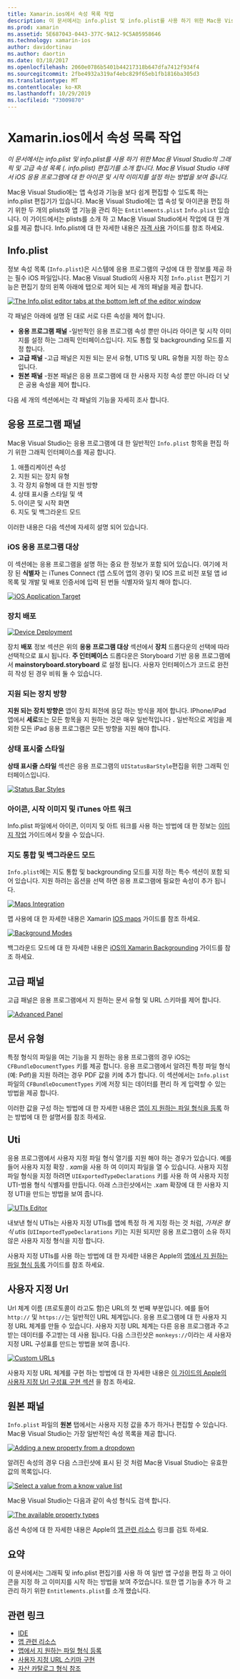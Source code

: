 ```yaml
---
title: Xamarin.ios에서 속성 목록 작업
description: 이 문서에서는 info.plist 및 info.plist를 사용 하기 위한 Mac용 Visual Studio의 그래픽 및 고급 속성 목록 (. info.plist) 편집기를 소개 합니다. Mac용 Visual Studio 내에서 iOS 응용 프로그램에 대 한 아이콘 및 시작 이미지를 설정 하는 방법을 보여 줍니다.
ms.prod: xamarin
ms.assetid: 5E687043-0443-377C-9A12-9C5A05958646
ms.technology: xamarin-ios
author: davidortinau
ms.author: daortin
ms.date: 03/18/2017
ms.openlocfilehash: 2060e0786b5401b44217318b647dfa7412f934f4
ms.sourcegitcommit: 2fbe4932a319af4ebc829f65eb1fb1816ba305d3
ms.translationtype: MT
ms.contentlocale: ko-KR
ms.lasthandoff: 10/29/2019
ms.locfileid: "73009870"
---
```

# <a name="working-with-property-lists-in-xamarinios"></a>Xamarin.ios에서 속성 목록 작업

_이 문서에서는 info.plist 및 info.plist를 사용 하기 위한 Mac용 Visual Studio의 그래픽 및 고급 속성 목록 (. info.plist) 편집기를 소개 합니다. Mac용 Visual Studio 내에서 iOS 응용 프로그램에 대 한 아이콘 및 시작 이미지를 설정 하는 방법을 보여 줍니다._

Mac용 Visual Studio에는 앱 속성과 기능을 보다 쉽게 편집할 수 있도록 하는 info.plist 편집기가 있습니다. Mac용 Visual Studio에는 앱 속성 및 아이콘을 편집 하기 위한 두 개의 plists와 앱 기능을 관리 하는 `Entitlements.plist` `Info.plist` 있습니다. 이 가이드에서는 plists를 소개 하 고 Mac용 Visual Studio에서 작업에 대 한 개요를 제공 합니다. Info.plist에 대 한 자세한 내용은 [자격 사용](~/ios/deploy-test/provisioning/entitlements.md) 가이드를 참조 하세요.

## <a name="infoplist"></a>Info.plist

정보 속성 목록 (`Info.plist`)은 시스템에 응용 프로그램의 구성에 대 한 정보를 제공 하는 필수 iOS 파일입니다. Mac용 Visual Studio의 사용자 지정 `Info.plist` 편집기 기능은 편집기 창의 왼쪽 아래에 탭으로 제어 되는 세 개의 패널을 제공 합니다.

 [![](property-lists-images/tabs.png "The Info.plist editor tabs at the bottom left of the editor window")](property-lists-images/tabs.png#lightbox)

각 패널은 아래에 설명 된 대로 서로 다른 속성을 제어 합니다.

- **응용 프로그램 패널** -일반적인 응용 프로그램 속성 뿐만 아니라 아이콘 및 시작 이미지를 설정 하는 그래픽 인터페이스입니다. 지도 통합 및 backgrounding 모드를 지정 합니다.
- **고급 패널** -고급 패널은 지원 되는 문서 유형, UTIS 및 URL 유형을 지정 하는 장소입니다.
- **원본 패널** -원본 패널은 응용 프로그램에 대 한 사용자 지정 속성 뿐만 아니라 더 낮은 공용 속성을 제어 합니다.

다음 세 개의 섹션에서는 각 패널의 기능을 자세히 조사 합니다.

## <a name="application-panel"></a>응용 프로그램 패널

Mac용 Visual Studio는 응용 프로그램에 대 한 일반적인 `Info.plist` 항목을 편집 하기 위한 그래픽 인터페이스를 제공 합니다.

1. 애플리케이션 속성
1. 지원 되는 장치 유형
1. 각 장치 유형에 대 한 지원 방향
1. 상태 표시줄 스타일 및 색
1. 아이콘 및 시작 화면
1. 지도 및 백그라운드 모드

이러한 내용은 다음 섹션에 자세히 설명 되어 있습니다.

 <a name="iOS_Application_Target" />

### <a name="ios-application-target"></a>iOS 응용 프로그램 대상

이 섹션에는 응용 프로그램을 설명 하는 중요 한 정보가 포함 되어 있습니다.
여기에 저장 된 **식별자** 는 iTunes Connect (앱 스토어 앱의 경우) 및 IOS 프로 비전 포털 앱 id 목록 및 개발 및 배포 인증서에 입력 된 번들 식별자와 일치 해야 합니다.

 [![](property-lists-images/image24.png "iOS Application Target")](property-lists-images/image24.png#lightbox)

### <a name="device-deployment"></a>장치 배포

 [![](property-lists-images/deployment.png "Device Deployment")](property-lists-images/deployment.png#lightbox)

장치 **배포** 정보 섹션은 위의 **응용 프로그램 대상** 섹션에서 **장치** 드롭다운의 선택에 따라 선택적으로 표시 됩니다. **주 인터페이스** 드롭다운은 Storyboard 기반 응용 프로그램에서 **mainstoryboard.storyboard** 로 설정 됩니다. 사용자 인터페이스가 코드로 완전히 작성 된 경우 비워 둘 수 있습니다.

### <a name="supported-device-orientations"></a>지원 되는 장치 방향

 **지원 되는 장치 방향은** 앱이 장치 회전에 응답 하는 방식을 제어 합니다. IPhone/iPad 앱에서 **세로**또는 모든 항목을 지 원하는 것은 매우 일반적입니다 **.** 일반적으로 게임을 제외한 모든 iPad 응용 프로그램은 모든 방향을 지원 해야 합니다.

### <a name="status-bar-styles"></a>상태 표시줄 스타일

**상태 표시줄 스타일** 섹션은 응용 프로그램의 `UIStatusBarStyle`편집을 위한 그래픽 인터페이스입니다.

 [![](property-lists-images/status.png "Status Bar Styles")](property-lists-images/status.png#lightbox)

 <a name="Icons" />

### <a name="icons-launch-images-and-itunes-artwork"></a>아이콘, 시작 이미지 및 iTunes 아트 워크

Info.plist 파일에서 아이콘, 이미지 및 아트 워크를 사용 하는 방법에 대 한 정보는 [이미지 작업](~/ios/app-fundamentals/images-icons/index.md) 가이드에서 찾을 수 있습니다.

### <a name="maps-integration-and-background-modes"></a>지도 통합 및 백그라운드 모드

`Info.plist`에는 지도 통합 및 backgrounding 모드를 지정 하는 특수 섹션이 포함 되어 있습니다. 지원 하려는 옵션을 선택 하면 응용 프로그램에 필요한 속성이 추가 됩니다.

 [![](property-lists-images/maps.png "Maps Integration")](property-lists-images/maps.png#lightbox)

맵 사용에 대 한 자세한 내용은 Xamarin [IOS maps](~/ios/user-interface/controls/ios-maps/index.md) 가이드를 참조 하세요.

 [![](property-lists-images/bging.png "Background Modes")](property-lists-images/bging.png#lightbox)

백그라운드 모드에 대 한 자세한 내용은 [iOS의 Xamarin Backgrounding](~/ios/app-fundamentals/backgrounding/introduction-to-backgrounding-in-ios.md) 가이드를 참조 하세요.

## <a name="advanced-panel"></a>고급 패널

고급 패널은 응용 프로그램에서 지 원하는 문서 유형 및 URL 스키마를 제어 합니다.

 [![](property-lists-images/image34.png "Advanced Panel")](property-lists-images/image34.png#lightbox)

 <a name="Document_Types" />

## <a name="document-types"></a>문서 유형

특정 형식의 파일을 여는 기능을 지 원하는 응용 프로그램의 경우 iOS는 `CFBundleDocumentTypes` 키를 제공 합니다. 응용 프로그램에서 알려진 특정 파일 형식 (예: Pdf)을 지원 하려는 경우 PDF 값을 키에 추가 합니다. 이 섹션에서는 `Info.plist` 파일의 `CFBundleDocumentTypes` 키에 저장 되는 데이터를 편리 하 게 입력할 수 있는 방법을 제공 합니다.

이러한 값을 구성 하는 방법에 대 한 자세한 내용은 [앱이 지 원하는 파일 형식을 등록](https://developer.apple.com/library/ios/#documentation/FileManagement/Conceptual/DocumentInteraction_TopicsForIOS/Articles/RegisteringtheFileTypesYourAppSupports.html) 하는 방법에 대 한 설명서를 참조 하세요.

## <a name="utis"></a>Uti

응용 프로그램에서 사용자 지정 파일 형식 열기를 지원 해야 하는 경우가 있습니다. 예를 들어 사용자 지정 확장 *. xam*을 사용 하 여 이미지 파일을 열 수 있습니다. 사용자 지정 파일 형식을 지정 하려면 `UIExportedTypeDeclarations` 키를 사용 하 여 사용자 지정 UTI-범용 형식 식별자를 만듭니다. 아래 스크린샷에서는 .xam 확장에 대 한 사용자 지정 UTI을 만드는 방법을 보여 줍니다.

 [![](property-lists-images/uti.png "UTIs Editor")](property-lists-images/uti.png#lightbox)

내보낸 형식 UTIs는 사용자 지정 UTIs를 앱에 특정 하 게 지정 하는 것 처럼, *가져온 형식 utis* (`UIImportedTypeDeclarations` 키)는 지원 되지만 응용 프로그램이 소유 하지 않은 사용자 지정 형식을 지정 합니다.

사용자 지정 UTIs를 사용 하는 방법에 대 한 자세한 내용은 Apple의 [앱에서 지 원하는 파일 형식 등록](https://developer.apple.com/library/ios/documentation/FileManagement/Conceptual/understanding_utis/understand_utis_declare/understand_utis_declare.html#//apple_ref/doc/uid/TP40001319-CH204-SW1) 가이드를 참조 하세요.

## <a name="custom-urls"></a>사용자 지정 Url

Url 체계 이름 (프로토콜이 라고도 함)은 URL의 첫 번째 부분입니다. 예를 들어 `http://` 및 `https://`는 일반적인 URL 체계입니다. 응용 프로그램에 대 한 사용자 지정 URL 체계를 만들 수 있습니다. 사용자 지정 URL 체계는 다른 응용 프로그램과 주고받는 데이터를 주고받는 데 사용 됩니다. 다음 스크린샷은 `monkeys://`이라는 새 사용자 지정 URL 구성표를 만드는 방법을 보여 줍니다.

 [![](property-lists-images/url.png "Custom URLs")](property-lists-images/url.png#lightbox)

사용자 지정 URL 체계를 구현 하는 방법에 대 한 자세한 내용은 [이 가이드의 Apple의 사용자 지정 Url 구성표 구현 섹션](https://developer.apple.com/library/ios/documentation/iPhone/Conceptual/iPhoneOSProgrammingGuide/AdvancedAppTricks/AdvancedAppTricks.html) 을 참조 하세요.

## <a name="source-panel"></a>원본 패널

`Info.plist` 파일의 **원본** 탭에서는 사용자 지정 값을 추가 하거나 편집할 수 있습니다. Mac용 Visual Studio는 가장 일반적인 속성 목록을 제공 합니다.

 [![](property-lists-images/image31.png "Adding a new property from a dropdown")](property-lists-images/image31.png#lightbox)

알려진 속성의 경우 다음 스크린샷에 표시 된 것 처럼 Mac용 Visual Studio는 유효한 값의 목록입니다.

 [![](property-lists-images/image32.png "Select a value from a know value list")](property-lists-images/image32.png#lightbox)

Mac용 Visual Studio는 다음과 같이 속성 형식도 검색 합니다.

 [![](property-lists-images/image33.png "The available property types")](property-lists-images/image33.png#lightbox)

옵션 속성에 대 한 자세한 내용은 Apple의 [앱 관련 리소스](https://developer.apple.com/library/ios/#DOCUMENTATION/iPhone/Conceptual/iPhoneOSProgrammingGuide/App-RelatedResources/App-RelatedResources.html) 링크를 검토 하세요.

 <a name="Entitlements" />

## <a name="summary"></a>요약

이 문서에서는 그래픽 및 info.plist 편집기를 사용 하 여 일반 앱 구성을 편집 하 고 아이콘을 지정 하 고 이미지를 시작 하는 방법을 보여 주었습니다. 또한 앱 기능을 추가 하 고 관리 하기 위한 `Entitlements.plist`를 소개 했습니다.

## <a name="related-links"></a>관련 링크

- [IDE](https://github.com/xamarin/recipes/tree/master/Recipes/cross-platform/ide)
- [앱 관련 리소스](https://developer.apple.com/library/ios/#DOCUMENTATION/iPhone/Conceptual/iPhoneOSProgrammingGuide/App-RelatedResources/App-RelatedResources.html)
- [앱에서 지 원하는 파일 형식 등록](https://developer.apple.com/library/ios/#documentation/FileManagement/Conceptual/DocumentInteraction_TopicsForIOS/Articles/RegisteringtheFileTypesYourAppSupports.html)
- [사용자 지정 URL 스키마 구현](https://developer.apple.com/library/ios/documentation/iPhone/Conceptual/iPhoneOSProgrammingGuide/AdvancedAppTricks/AdvancedAppTricks.html)
- [자산 카탈로그 형식 참조](https://developer.apple.com/library/archive/documentation/Xcode/Reference/xcode_ref-Asset_Catalog_Format/index.html#//apple_ref/doc/uid/TP40015170-CH18-SW1)
